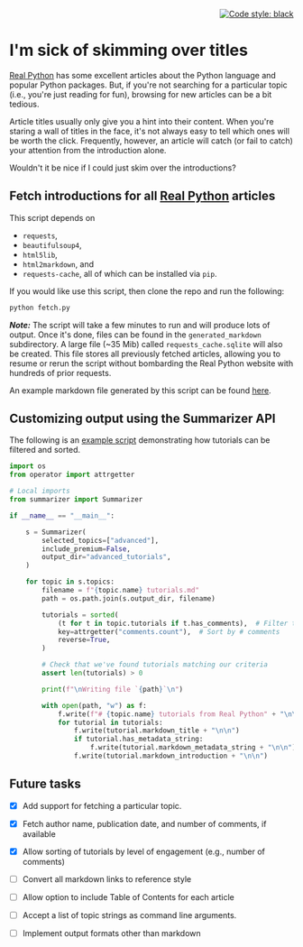 <p align="right">
<a href="https://github.com/psf/black"><img alt="Code style: black" src="https://img.shields.io/badge/code%20style-black-000000.svg"></a>
</p>

# I'm sick of skimming over titles

[Real Python][rp] has some excellent articles about the Python language and
popular Python packages. But, if you're not searching for a particular topic
(i.e., you're just reading for fun), browsing for new articles can be a bit tedious.

Article titles usually only give you a hint into their content. When you're
staring a wall of titles in the face, it's not always easy to tell which ones
will be worth the click. Frequently, however, an article will catch (or fail to
catch) your attention from the introduction alone.

Wouldn't it be nice if I could just skim over the introductions?

## Fetch introductions for all [Real Python][rp] articles

This script depends on
* `requests`,
* `beautifulsoup4`,
* `html5lib`,
* `html2markdown`, and
* `requests-cache`,
all of which can be installed via `pip`.

If you would like use this script, then clone the repo and run the following:

```bash
python fetch.py
```

*__Note:__* The script will take a few minutes to run and will produce lots of
output. Once it's done, files can be found in the `generated_markdown` subdirectory.
A large file (~35 Mib) called `requests_cache.sqlite` will also be created. This
file stores all previously fetched articles, allowing you to resume or rerun the
script without bombarding the Real Python website with hundreds of prior requests.

An example markdown file generated by this script can be found [here][example-md].

## Customizing output using the Summarizer API

The following is an [example script][test-script] demonstrating how tutorials
can be filtered and sorted.

```python
import os
from operator import attrgetter

# Local imports
from summarizer import Summarizer

if __name__ == "__main__":

    s = Summarizer(
        selected_topics=["advanced"],
        include_premium=False,
        output_dir="advanced_tutorials",
    )

    for topic in s.topics:
        filename = f"{topic.name} tutorials.md"
        path = os.path.join(s.output_dir, filename)

        tutorials = sorted(
            (t for t in topic.tutorials if t.has_comments),  # Filter tutorials
            key=attrgetter("comments.count"),  # Sort by # comments
            reverse=True,
        )

        # Check that we've found tutorials matching our criteria
        assert len(tutorials) > 0

        print(f"\nWriting file `{path}`\n")

        with open(path, "w") as f:
            f.write(f"# {topic.name} tutorials from Real Python" + "\n\n")
            for tutorial in tutorials:
                f.write(tutorial.markdown_title + "\n\n")
                if tutorial.has_metadata_string:
                    f.write(tutorial.markdown_metadata_string + "\n\n")
                f.write(tutorial.markdown_introduction + "\n\n")

```

## Future tasks

- [X] Add support for fetching a particular topic.

- [X] Fetch author name, publication date, and number of comments, if available

- [X] Allow sorting of tutorials by level of engagement (e.g., number of comments)

- [ ] Convert all markdown links to reference style

- [ ] Allow option to include Table of Contents for each article

- [ ] Accept a list of topic strings as command line arguments.

- [ ] Implement output formats other than markdown

[rp]: https://realpython.com
[topics]: https://realpython.com/tutorials/all/
[example-md]: examples/docker%20tutorials%20and%20courses.md
[test-script]: test_summarizer.py
